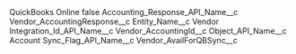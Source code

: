 <?xml version="1.0" encoding="UTF-8"?>
<CustomMetadata xmlns="http://soap.sforce.com/2006/04/metadata" xmlns:xsi="http://www.w3.org/2001/XMLSchema-instance" xmlns:xsd="http://www.w3.org/2001/XMLSchema">
    <label>QuickBooks Online</label>
    <protected>false</protected>
    <values>
        <field>Accounting_Response_API_Name__c</field>
        <value xsi:type="xsd:string">Vendor_AccountingResponse__c</value>
    </values>
    <values>
        <field>Entity_Name__c</field>
        <value xsi:type="xsd:string">Vendor</value>
    </values>
    <values>
        <field>Integration_Id_API_Name__c</field>
        <value xsi:type="xsd:string">Vendor_AccountingId__c</value>
    </values>
    <values>
        <field>Object_API_Name__c</field>
        <value xsi:type="xsd:string">Account</value>
    </values>
    <values>
        <field>Sync_Flag_API_Name__c</field>
        <value xsi:type="xsd:string">Vendor_AvailForQBSync__c</value>
    </values>
</CustomMetadata>
